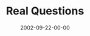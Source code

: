 ---
layout: message
category: message
series: "Living Out Loud"
title: "Real Questions"
date: 2002-09-22-00-00
message_id: 263
audio-description: "What does it mean to live out loud?"
audio: "http://s3.amazonaws.com/crossroadsaudiomessages/Real%20Questions.mp3"
audio-title: "Real Questions"
audio-duration: "36:17"
---
